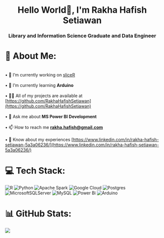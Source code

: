 <h1 align="center">Hello World👋, I'm Rakha Hafish Setiawan</h1>
<h3 align="center">Library and Information Science Graduate and Data Engineer</h3>

# 💫 About Me:
<br>• 🔭 I’m currently working on [sliceR](https://github.com/RakhaHafishSetiawan/sliceR)<br><br>• 🌱 I’m currently learning **Arduino**<br><br>• 👨‍💻 All of my projects are available at [https://github.com/RakhaHafishSetiawan](https://github.com/RakhaHafishSetiawan)<br><br>• 💬 Ask me about **MS Power BI Development**<br><br>• 📫 How to reach me **rakha.hafish@gmail.com**<br><br>• 📄 Know about my experiences [https://www.linkedin.com/in/rakha-hafish-setiawan-5a3a06236/](https://www.linkedin.com/in/rakha-hafish-setiawan-5a3a06236/)

# 💻 Tech Stack:
![R](https://img.shields.io/badge/r-%23276DC3.svg?style=for-the-badge&logo=r&logoColor=white) ![Python](https://img.shields.io/badge/python-3670A0?style=for-the-badge&logo=python&logoColor=ffdd54) ![Apache Spark](https://img.shields.io/badge/Apache%20Spark-FDEE21?style=for-the-badge&logo=apachespark&logoColor=black)   ![Google Cloud](https://img.shields.io/badge/GoogleCloud-%234285F4.svg?style=for-the-badge&logo=google-cloud&logoColor=white) ![Postgres](https://img.shields.io/badge/postgres-%23316192.svg?style=for-the-badge&logo=postgresql&logoColor=white)![MicrosoftSQLServer](https://img.shields.io/badge/Microsoft%20SQL%20Server-CC2927?style=for-the-badge&logo=microsoft%20sql%20server&logoColor=white) ![MySQL](https://img.shields.io/badge/mysql-%2300000f.svg?style=for-the-badge&logo=mysql&logoColor=white) ![Power Bi](https://img.shields.io/badge/power_bi-F2C811?style=for-the-badge&logo=powerbi&logoColor=black) ![Arduino](https://img.shields.io/badge/-Arduino-00979D?style=for-the-badge&logo=Arduino&logoColor=white)



# 📊 GitHub Stats:
![](https://github-readme-streak-stats.herokuapp.com/?user=RakhaHafishSetiawan&theme=nightowl&hide_border=false)<br/>

<!-- Proudly created with GPRM ( https://gprm.itsvg.in ) -->


<!-- Proudly created with GPRM ( https://gprm.itsvg.in ) -->



<!-- Proudly created with GPRM ( https://gprm.itsvg.in ) -->
